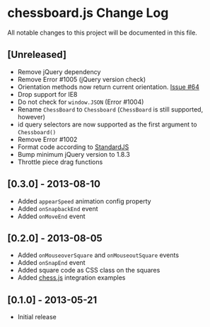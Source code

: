 # chessboard.js Change Log

All notable changes to this project will be documented in this file.

## [Unreleased]
- Remove jQuery dependency
- Remove Error #1005 (jQuery version check)
- Orientation methods now return current orientation. [Issue #64]
- Drop support for IE8
- Do not check for `window.JSON` (Error #1004)
- Rename `ChessBoard` to `Chessboard` (`ChessBoard` is still supported, however)
- id query selectors are now supported as the first argument to `Chessboard()`
- Remove Error #1002
- Format code according to [StandardJS]
- Bump minimum jQuery version to 1.8.3
- Throttle piece drag functions

## [0.3.0] - 2013-08-10
- Added `appearSpeed` animation config property
- Added `onSnapbackEnd` event
- Added `onMoveEnd` event

## [0.2.0] - 2013-08-05
- Added `onMouseoverSquare` and `onMouseoutSquare` events
- Added `onSnapEnd` event
- Added square code as CSS class on the squares
- Added [chess.js] integration examples

## [0.1.0] - 2013-05-21
- Initial release

[chess.js]:https://github.com/jhlywa/chess.js
[Issue #64]:https://github.com/oakmac/chessboardjs/issues/64
[StandardJS]:https://standardjs.com/
